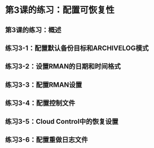 # 第3课的练习：配置可恢复性

## 第3课的练习：概述

## 练习3-1：配置默认备份目标和ARCHIVELOG模式

## 练习3-2：设置RMAN的日期和时间格式

## 练习3-3：配置RMAN设置

## 练习3-4：配置控制文件

## 练习3-5：Cloud Control中的恢复设置

## 练习3-6：配置重做日志文件
